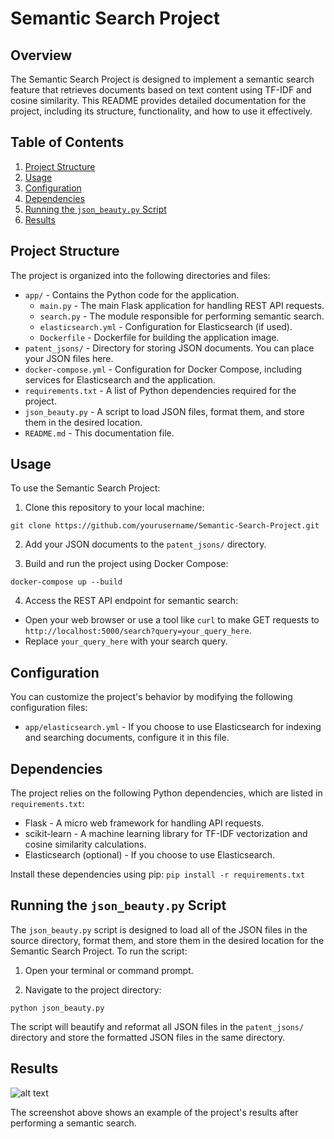 # Semantic Search Project

## Overview
The Semantic Search Project is designed to implement a semantic search feature that retrieves documents based on text content using TF-IDF and cosine similarity. This README provides detailed documentation for the project, including its structure, functionality, and how to use it effectively.

## Table of Contents
1. [Project Structure](#project-structure)
2. [Usage](#usage)
3. [Configuration](#configuration)
4. [Dependencies](#dependencies)
5. [Running the `json_beauty.py` Script](#running-the-json_beautypy-script)
6. [Results](#results)


## Project Structure
The project is organized into the following directories and files:

- `app/` - Contains the Python code for the application.
  - `main.py` - The main Flask application for handling REST API requests.
  - `search.py` - The module responsible for performing semantic search.
  - `elasticsearch.yml` - Configuration for Elasticsearch (if used).
  - `Dockerfile` - Dockerfile for building the application image.
- `patent_jsons/` - Directory for storing JSON documents. You can place your JSON files here.
- `docker-compose.yml` - Configuration for Docker Compose, including services for Elasticsearch and the application.
- `requirements.txt` - A list of Python dependencies required for the project.
- `json_beauty.py` - A script to load JSON files, format them, and store them in the desired location.
- `README.md` - This documentation file.

## Usage
To use the Semantic Search Project:

1. Clone this repository to your local machine:

```git clone https://github.com/yourusername/Semantic-Search-Project.git```


2. Add your JSON documents to the `patent_jsons/` directory.

3. Build and run the project using Docker Compose:

```docker-compose up --build```


4. Access the REST API endpoint for semantic search:
- Open your web browser or use a tool like `curl` to make GET requests to `http://localhost:5000/search?query=your_query_here`.
- Replace `your_query_here` with your search query.

## Configuration
You can customize the project's behavior by modifying the following configuration files:

- `app/elasticsearch.yml` - If you choose to use Elasticsearch for indexing and searching documents, configure it in this file.

## Dependencies
The project relies on the following Python dependencies, which are listed in `requirements.txt`:

- Flask - A micro web framework for handling API requests.
- scikit-learn - A machine learning library for TF-IDF vectorization and cosine similarity calculations.
- Elasticsearch (optional) - If you choose to use Elasticsearch.

Install these dependencies using pip:
```pip install -r requirements.txt```


## Running the `json_beauty.py` Script
The `json_beauty.py` script is designed to load all of the JSON files in the source directory, format them, and store them in the desired location for the Semantic Search Project. To run the script:

1. Open your terminal or command prompt.

2. Navigate to the project directory:

```python json_beauty.py```

The script will beautify and reformat all JSON files in the `patent_jsons/` directory and store the formatted JSON files in the same directory.

## Results
![alt text](https://raw.githubusercontent.com/sumitdnath/Semantic-Search-Project/main/Screenshot.png)


The screenshot above shows an example of the project's results after performing a semantic search.
